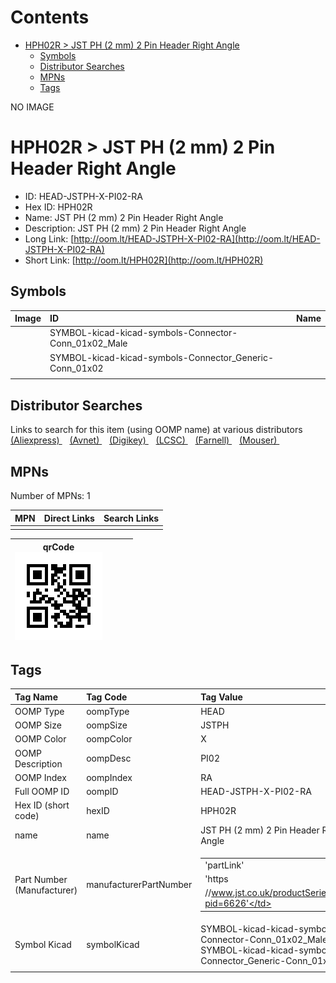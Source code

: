 



Contents
========

* [HPH02R > JST PH (2 mm) 2 Pin Header Right Angle](#hph02r--jst-ph-2-mm-2-pin-header-right-angle)
	* [Symbols](#symbols)
	* [Distributor Searches](#distributor-searches)
	* [MPNs](#mpns)
	* [Tags](#tags)
  
NO IMAGE  
# HPH02R > JST PH (2 mm) 2 Pin Header Right Angle

- ID: HEAD-JSTPH-X-PI02-RA
- Hex ID: HPH02R
- Name: JST PH (2 mm) 2 Pin Header Right Angle
- Description: JST PH (2 mm) 2 Pin Header Right Angle
- Long Link: [http://oom.lt/HEAD-JSTPH-X-PI02-RA](http://oom.lt/HEAD-JSTPH-X-PI02-RA)
- Short Link: [http://oom.lt/HPH02R](http://oom.lt/HPH02R)

## Symbols
  

|Image|ID|Name|
| :--- | :--- | :--- |
|![]()|SYMBOL-kicad-kicad-symbols-Connector-Conn_01x02_Male||
|![]()|SYMBOL-kicad-kicad-symbols-Connector_Generic-Conn_01x02||
||||

## Distributor Searches
  
Links to search for this item (using OOMP name) at various distributors  
[(Aliexpress) ](https://www.aliexpress.com/wholesale?SearchText=1117JST+PH+2+mm+2+Pin+Header+Right+Angle)&nbsp;&nbsp;&nbsp;[(Avnet) ](https://www.avnet.com/shop/us/search/JST+PH+2+mm+2+Pin+Header+Right+Angle)&nbsp;&nbsp;&nbsp;[(Digikey) ](https://www.digikey.co.uk/en/products/result?s=JST+PH+2+mm+2+Pin+Header+Right+Angle)&nbsp;&nbsp;&nbsp;[(LCSC) ](https://www.lcsc.com/search?q=JST+PH+2+mm+2+Pin+Header+Right+Angle)&nbsp;&nbsp;&nbsp;[(Farnell) ](https://uk.farnell.com/search?st=JST+PH+2+mm+2+Pin+Header+Right+Angle)&nbsp;&nbsp;&nbsp;[(Mouser) ](https://www.mouser.com/c/?q=JST+PH+2+mm+2+Pin+Header+Right+Angle)&nbsp;&nbsp;&nbsp;
## MPNs
  
Number of MPNs: 1  

|MPN|Direct Links|Search Links|
| :--- | :--- | :--- |
||||
  

|qrCode<br>[![](https://raw.githubusercontent.com/oomlout/oomlout_OOMP_parts_V2/main/HEAD/JSTPH/X/PI02/RA/qrCode_140.png)](https://github.com/oomlout/oomlout_OOMP_parts_V2/tree/main/HEAD/JSTPH/X/PI02/RA/qrCode.png)||||
| :---: | :---: | :---: | :---: |

## Tags
  

|Tag Name|Tag Code|Tag Value|
| :--- | :--- | :--- |
|OOMP Type|oompType|HEAD|
|OOMP Size|oompSize|JSTPH|
|OOMP Color|oompColor|X|
|OOMP Description|oompDesc|PI02|
|OOMP Index|oompIndex|RA|
|Full OOMP ID|oompID|HEAD-JSTPH-X-PI02-RA|
|Hex ID (short code)|hexID|HPH02R|
|name|name|JST PH (2 mm) 2 Pin Header Right Angle|
|Part Number (Manufacturer)|manufacturerPartNumber|<table><tr><td>'partLink'</td></tr><tr><td> 'https</td></tr><tr><td>//www.jst.co.uk/productSeries.php?pid=6626'</td></tr></table>|
|Symbol Kicad|symbolKicad|SYMBOL-kicad-kicad-symbols-Connector-Conn_01x02_Male, SYMBOL-kicad-kicad-symbols-Connector_Generic-Conn_01x02|
||||
